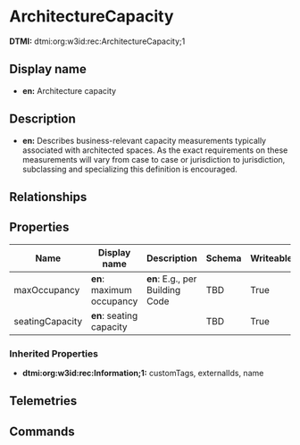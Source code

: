 # ArchitectureCapacity
**DTMI:** dtmi:org:w3id:rec:ArchitectureCapacity;1
## Display name
- **en:** Architecture capacity
## Description
- **en:** Describes business-relevant capacity measurements typically associated with architected spaces. As the exact requirements on these measurements will vary from case to case or jurisdiction to jurisdiction, subclassing and specializing this definition is encouraged.
## Relationships
## Properties
|Name|Display name|Description|Schema|Writeable|
|-|-|-|-|-|
|maxOccupancy|**en**: maximum occupancy|**en**: E.g., per Building Code|TBD|True
|seatingCapacity|**en**: seating capacity||TBD|True
### Inherited Properties
* **dtmi:org:w3id:rec:Information;1:** customTags, externalIds, name
## Telemetries
## Commands
